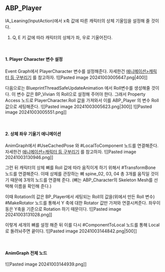## ABP_Player 

IA_Leaning(InputAction)에서 x축 값에 따른 캐릭터의 상체 기울임을 설정해 줄 것이다.
1. Q, E 키 값에 따라 캐릭터의 상체가 좌, 우로 기울어진다.

<br>

#### 1. Player Character 변수 설정
Event Graph에서 PlayerCharacter 변수를 설정해준다. 자세한건 [애니메이션>캐릭터 등 구부리기](뼈%20움직이기(등%20구부리기).md) 를 참고하자.
![[Pasted image 20241003005647.png|400]]

다음으로는 BlueprintThreadSafeUpdateAnimation 에서 Roll변수를 생성해줄 것이다.
이 변수 값은 BP_Vivian 의 Roll으로 설정해 주어야 한다. 그래서 Property Access 노드로 PlayerCharacter.Roll 값을 가져와서 이를 ABP_Player 의 변수 Roll 값으로 세팅해준다.
![[Pasted image 20241003005623.png|300]]
![[Pasted image 20241003005551.png]]

<br>

#### 2. 상체 좌우 기울기 애니메이션
AnimGraph에서 #UseCachedPose 와 #LocalToComponent 노드를 연결해준다. 
자세한건 [애니메이션>캐릭터 등 구부리기](뼈%20움직이기(등%20구부리기).md) 를 참고하자.
![[Pasted image 20241003130946.png]]

그런 뒤 캐릭터의 상체 뼈를 Roll 값에 따라 움직이게 하기 위해서 #TransformBone 노드를 연결해준다. 이때 상체를 관장하는 뼈 spine_02, 03, 04 총 3개를 움직일 것이기 때문에 3개의 노드를 연결해 준다. (뼈는 ABP_Character의 Skeleton Mesh를 선택해 이름을 확인해 준다.)

이때 Rotation의 값은 BP_Player에서 세팅되는 Roll의 값을(위에서 만든 Roll 변수) #MakeRotator 노드를 통해서 Y 축에 대한 Rotator 값만 가져와 연결시켜준다. 좌우이동은 Y축을 기준으로 Rotation 하기 때문이다.
![[Pasted image 20241003131028.png]]

이렇게 세개의 뼈를 설정 해준 뒤 이를 다시 #ComponentToLocal 노드를 통해 Local로 돌려놔주면 끝이다.
![[Pasted image 20241003144842.png|500]]

<br>

#### AnimGraph 전체 노드
![[Pasted image 20241003144939.png]]